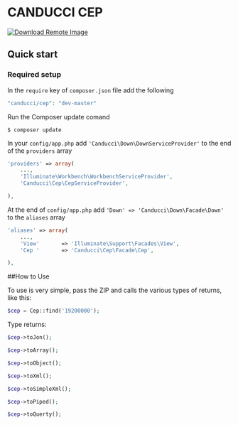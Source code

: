# CANDUCCI CEP

[![Download Remote Image](https://fulviocanducci.files.wordpress.com/2014/12/cell-6-2-120.png)](https://packagist.org/packages/canducci/down)

## Quick start

### Required setup

In the `require` key of `composer.json` file add the following

```PHP
"canducci/cep": "dev-master"
```

Run the Composer update comand

    $ composer update

In your `config/app.php` add `'Canducci\Down\DownServiceProvider'` to the end of the `providers` array

```PHP
'providers' => array(
    ...,
    'Illuminate\Workbench\WorkbenchServiceProvider',
    'Canducci\Cep\CepServiceProvider',

),
```

At the end of `config/app.php` add `'Down' => 'Canducci\Down\Facade\Down'` to the `aliases` array

```PHP
'aliases' => array(
    ...,
    'View'       => 'Illuminate\Support\Facades\View',
    'Cep '       => 'Canducci\Cep\Facade\Cep',

),
```

##How to Use

To use is very simple, pass the ZIP and calls the various types of returns, like this:

```PHP
$cep = Cep::find('19200000');
```

Type returns:
```PHP    
$cep->toJon();
```

```PHP    
$cep->toArray();
```

```PHP    
$cep->toObject();
```

```PHP    
$cep->toXml();
```

```PHP    
$cep->toSimpleXml();
```

```PHP    
$cep->toPiped();
```
    
```PHP    
$cep->toQuerty();
```   
    
